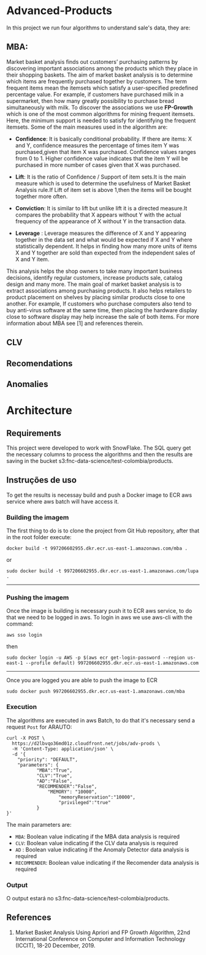 # Advanced-Products
In this project we run four algorithms to understand sale's data, they are:

## MBA: 
Market basket analysis finds out customers’ purchasing patterns by discovering important associations among the products which they place in their shopping baskets. The aim of market basket analysis is to determine which items are frequently purchased together by customers. The term frequent items mean the itemsets which satisfy a user-specified predefined percentage value. For example, if customers have purchased milk in a supermarket, then how many greatly possibility to purchase bread simultaneously with milk. To discover the associations we use **FP-Growth** which is one of the most common algorithms for mining frequent itemsets. Here, the minimum support is needed to satisfy for identifying the frequent itemsets. Some of the main measures used in the algorithm are:

* **Confidence**: 
It is basically conditional probability. If there are items: X and Y, confidence measures the percentage of times item Y was purchased,given that item X was purchased. Confidence values ranges from 0 to 1. Higher confidence value indicates that the item Y will be purchased in more number of cases given that X was purchased.

* **Lift**:
It is the ratio of Confidence / Support of item sets.It is the main measure which is used to determine the usefulness of Market Basket Analysis rule.If Lift of item set is above 1,then the items will be bought together more often. 

* **Conviction**: 
It is similar to lift but unlike lift it is a directed measure.It compares the probability that X appears without Y with the actual frequency of the appearance of X without Y in the transaction data.

* **Leverage** : 
Leverage measures the difference of X and Y appearing together in the data set and what would be expected if X and Y where statistically dependent. It helps in finding how many more units of items X and Y together are sold than expected from the independent sales of X and Y item.
	
This analysis helps the shop owners to take many important business decisions, identify regular customers, increase products sale, catalog design and many more. The main goal of market basket analysis is to extract associations among purchasing products. It also helps retailers to product placement on shelves by placing similar products close to one another. For example, If customers who purchase computers also tend to buy anti-virus software at the same time, then placing the hardware display close to software display may help increase the sale of both items. For more information about MBA see [1] and references therein. 

## CLV
## Recomendations
## Anomalies

# Architecture

## Requirements

This project were developed to work with SnowFlake. The SQL query get the necessary columns to process the algorithms and then the results are saving in the bucket s3:fnc-data-science/test-colombia/products.

## Instruções de uso
To get the results is necessay build and push a Docker image to ECR aws service where aws batch will have access it.

### Building the imagem
The first thing to do is to clone the project from Git Hub repository, after that in the root folder execute:

```
docker build -t 997206602955.dkr.ecr.us-east-1.amazonaws.com/mba .
```
or

```
sudo docker build -t 997206602955.dkr.ecr.us-east-1.amazonaws.com/lupa .
```

***

### Pushing the imagem

Once the image is building is necessary push it to ECR aws service, to do that we need to be logged in aws. To login in aws we use aws-cli with the command:

```
aws sso login
```

then


```
sudo docker login -u AWS -p $(aws ecr get-login-password --region us-east-1 --profile default) 997206602955.dkr.ecr.us-east-1.amazonaws.com
```

***
Once you are logged you are able to push the image to ECR

```
sudo docker push 997206602955.dkr.ecr.us-east-1.amazonaws.com/mba
```

### Execution

The algorithms are executed in aws Batch, to do that it's necessary send a request `Post` for ARAUTO:

```
curl -X POST \
  https://d2lbvqo36md01z.cloudfront.net/jobs/adv-prods \
  -H 'Content-Type: application/json' \
  -d '{
    "priority": "DEFAULT",
    "parameters": {
		   "MBA":"True",
		   "CLV":"True",
		   "AD":"False",
		   "RECOMMENDER":"False",
        	   "MEMORY": "10000",
                   "memoryReservation":"10000",
                   "privileged":"true"
		   }
}'
```


The main parameters are:
- `MBA`: Boolean value indicating if the MBA data analysis is required
- `CLV`: Boolean value indicating if the CLV data analysis is required
- `AD` : Boolean value indicating if the Anomaly Detector data analysis is required
- `RECOMMENDER`: Boolean value indicating if the Recomender data analysis is required


### Output

O output estará no s3:fnc-data-science/test-colombia/products.

## References
1. Market Basket Analysis Using Apriori and FP Growth Algorithm, 22nd International Conference on Computer and Information Technology (ICCIT), 18-20 December, 2019.
